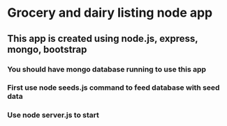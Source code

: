 # Grocery and dairy listing node app

## This app is created using node.js, express, mongo, bootstrap

### You should have mongo database running to use this app

### First use node seeds.js command to feed database with seed data

### Use node server.js to start
